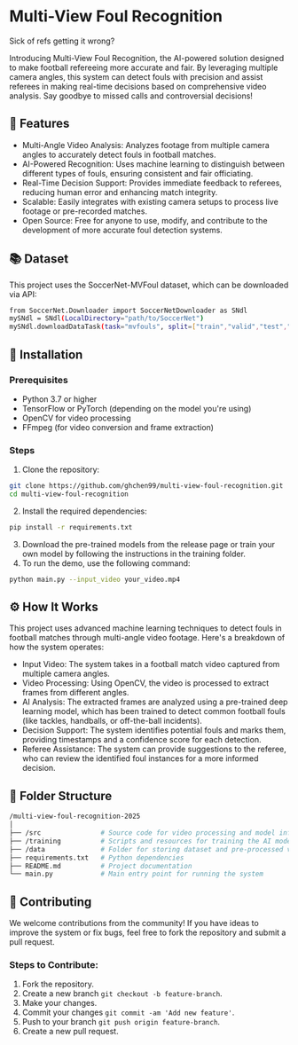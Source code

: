 # Multi-View Foul Recognition

Sick of refs getting it wrong?

Introducing Multi-View Foul Recognition, the AI-powered solution designed to make football refereeing more accurate and fair. By leveraging multiple camera angles, this system can detect fouls with precision and assist referees in making real-time decisions based on comprehensive video analysis. Say goodbye to missed calls and controversial decisions!

## 🚀 Features

* Multi-Angle Video Analysis: Analyzes footage from multiple camera angles to accurately detect fouls in football matches.
* AI-Powered Recognition: Uses machine learning to distinguish between different types of fouls, ensuring consistent and fair officiating.
* Real-Time Decision Support: Provides immediate feedback to referees, reducing human error and enhancing match integrity.
* Scalable: Easily integrates with existing camera setups to process live footage or pre-recorded matches.
* Open Source: Free for anyone to use, modify, and contribute to the development of more accurate foul detection systems.

## 📚 Dataset

This project uses the SoccerNet-MVFoul dataset, which can be downloaded via API:

```bash
from SoccerNet.Downloader import SoccerNetDownloader as SNdl
mySNdl = SNdl(LocalDirectory="path/to/SoccerNet")
mySNdl.downloadDataTask(task="mvfouls", split=["train","valid","test","challenge"], password="enter password")
```

## 🔧 Installation

### Prerequisites
* Python 3.7 or higher
* TensorFlow or PyTorch (depending on the model you're using)
* OpenCV for video processing
* FFmpeg (for video conversion and frame extraction)

### Steps

1. Clone the repository:
```bash
git clone https://github.com/ghchen99/multi-view-foul-recognition.git
cd multi-view-foul-recognition
```
2. Install the required dependencies:
```bash
pip install -r requirements.txt
```
3. Download the pre-trained models from the release page or train your own model by following the instructions in the training folder.
4. To run the demo, use the following command:
```bash
python main.py --input_video your_video.mp4
```

## ⚙️ How It Works

This project uses advanced machine learning techniques to detect fouls in football matches through multi-angle video footage. Here's a breakdown of how the system operates:

* Input Video: The system takes in a football match video captured from multiple camera angles.
* Video Processing: Using OpenCV, the video is processed to extract frames from different angles.
* AI Analysis: The extracted frames are analyzed using a pre-trained deep learning model, which has been trained to detect common football fouls (like tackles, handballs, or off-the-ball incidents).
* Decision Support: The system identifies potential fouls and marks them, providing timestamps and a confidence score for each detection.
* Referee Assistance: The system can provide suggestions to the referee, who can review the identified foul instances for a more informed decision.

## 📂 Folder Structure

```bash
/multi-view-foul-recognition-2025
│
├── /src               # Source code for video processing and model inference
├── /training          # Scripts and resources for training the AI model
├── /data              # Folder for storing dataset and pre-processed videos
├── requirements.txt   # Python dependencies
├── README.md          # Project documentation
└── main.py            # Main entry point for running the system
```

## 🤝 Contributing

We welcome contributions from the community! If you have ideas to improve the system or fix bugs, feel free to fork the repository and submit a pull request.

### Steps to Contribute:

1. Fork the repository.
2. Create a new branch `git checkout -b feature-branch`.
3. Make your changes.
4. Commit your changes `git commit -am 'Add new feature'`.
5. Push to your branch `git push origin feature-branch`.
6. Create a new pull request.


